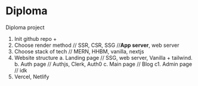 # Diploma
Diploma project
1. Init github repo +
2. Choose render method
   // SSR, CSR, SSG
   //**App server**, web server
4. Choose stack of tech
   // MERN, HHBM, vanilla, nextjs
5. Website structure
   a. Landing page
     // SSG, web server, Vanilla + tailwind.
   b. Auth page
     // Authjs, Clerk, Auth0
   c. Main page
     // Blog
   c1. Admin page
     // idk
6. Vercel, Netlify
